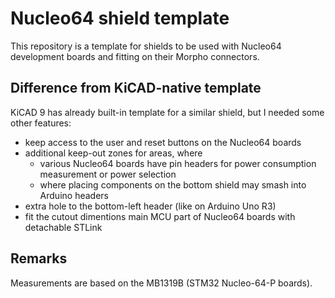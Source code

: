 # Nucleo64 shield template

This repository is a template for shields to be used with Nucleo64 development boards and fitting on their Morpho connectors.

## Difference from KiCAD-native template

KiCAD 9 has already built-in template for a similar shield, but I needed some other features:

- keep access to the user and reset buttons on the Nucleo64 boards
- additional keep-out zones for areas, where
	- various Nucleo64 boards have pin headers for power consumption measurement or power selection
	- where placing components on the bottom shield may smash into Arduino headers
- extra hole to the bottom-left header (like on Arduino Uno R3) 
- fit the cutout dimentions main MCU part of Nucleo64 boards with detachable STLink 


## Remarks

Measurements are based on the MB1319B (STM32 Nucleo-64-P boards).